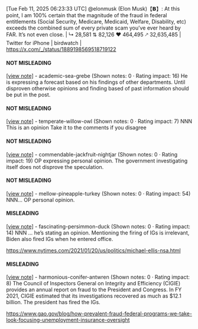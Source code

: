 [Tue Feb 11, 2025 06:23:33 UTC] @elonmusk (Elon Musk)【𝗕】: At this point, I am 100% certain that the magnitude of the fraud in federal entitlements (Social Security, Medicare, Medicaid, Welfare, Disability, etc) exceeds the combined sum of every private scam you’ve ever heard by FAR.  It’s not even close. | ↳ 28,581 ⇅ 82,126 ♥ 464,495 🡕 32,635,485 | Twitter for iPhone | birdwatch | https://x.com/_/status/1889198569518719122

#### NOT MISLEADING

[[view note]](https://x.com/i/birdwatch/n/1889421749571428594) - academic-sea-grebe (Shown notes: 0 · Rating impact: 16)
He is expressing a forecast based on his findings of other departments. Until disproven otherwise opinions and finding based of past information should be put in the post.

#### NOT MISLEADING

[[view note]](https://x.com/i/birdwatch/n/1889421511137828951) - temperate-willow-owl (Shown notes: 0 · Rating impact: 7)
NNN 
This is an opinion 
Take it to the comments if you disagree 

#### NOT MISLEADING

[[view note]](https://x.com/i/birdwatch/n/1889367688537084391) - commendable-jackfruit-nightjar (Shown notes: 0 · Rating impact: 19)
OP expressing personal opinion. The government investigating itself does not disprove the speculation. 

#### NOT MISLEADING

[[view note]](https://x.com/i/birdwatch/n/1889307906392113215) - mellow-pineapple-turkey (Shown notes: 0 · Rating impact: 54)
NNN... OP personal opinion. 

#### MISLEADING

[[view note]](https://x.com/i/birdwatch/n/1889308552352690193) - fascinating-persimmon-duck (Shown notes: 0 · Rating impact: 14)
NNN … he’s stating an opinion. Mentioning the firing of IGs is irrelevant, Biden also fired IGs when he entered office.

https://www.nytimes.com/2021/01/20/us/politics/michael-ellis-nsa.html

#### MISLEADING

[[view note]](https://x.com/i/birdwatch/n/1889303225804738897) - harmonious-conifer-antwren (Shown notes: 0 · Rating impact: 8)
The Council of Inspectors General on Integrity and Efficiency (CIGIE) provides an annual report on fraud to the President and Congress. In FY 2021, CIGIE estimated that its investigations recovered as much as $12.1 billion. The president has fired the IGs.

https://www.gao.gov/blog/how-prevalent-fraud-federal-programs-we-take-look-focusing-unemployment-insurance-oversight
